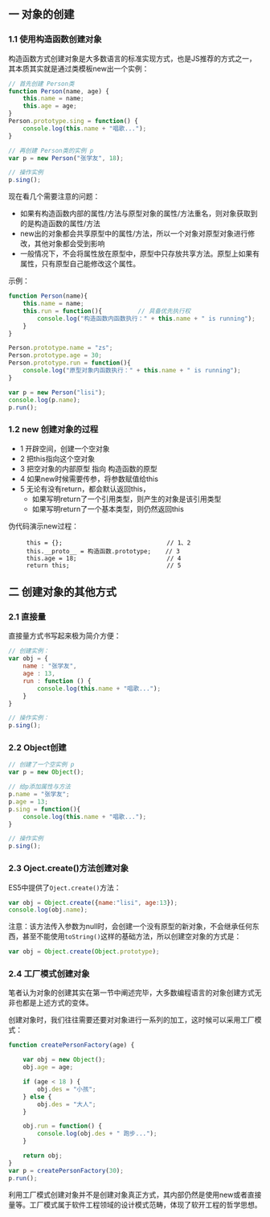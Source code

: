 ## 一 对象的创建

###  1.1 使用构造函数创建对象

构造函数方式创建对象是大多数语言的标准实现方式，也是JS推荐的方式之一，其本质其实就是通过类模板new出一个实例：
```js
// 首先创建 Person类
function Person(name, age) {                       
    this.name = name;                               
    this.age = age;      
}
Person.prototype.sing = function() {                 
    console.log(this.name + "唱歌...");
}

// 再创建 Person类的实例 p
var p = new Person("张学友", 18); 

// 操作实例
p.sing();
``` 

现在看几个需要注意的问题：
- 如果有构造函数内部的属性/方法与原型对象的属性/方法重名，则对象获取到的是构造函数的属性/方法
- new出的对象都会共享原型中的属性/方法，所以一个对象对原型对象进行修改，其他对象都会受到影响
- 一般情况下，不会将属性放在原型中，原型中只存放共享方法。原型上如果有属性，只有原型自己能修改这个属性。

示例：
```js
function Person(name){
    this.name = name;
    this.run = function(){          // 具备优先执行权
        console.log("构造函数内函数执行：" + this.name + " is running");
    }
}

Person.prototype.name = "zs";
Person.prototype.age = 30;
Person.prototype.run = function(){
    console.log("原型对象内函数执行：" + this.name + " is running");
}

var p = new Person("lisi");
console.log(p.name);
p.run();
```

###  1.2 new 创建对象的过程
- 1 开辟空间，创建一个空对象
- 2 把this指向这个空对象
- 3 把空对象的内部原型 指向 构造函数的原型
- 4 如果new时候需要传参，将参数赋值给this
- 5 无论有没有return，都会默认返回this，
  - 如果写明return了一个引用类型，则产生的对象是该引用类型
  - 如果写明return了一个基本类型，则仍然返回this

伪代码演示new过程：
```
     this = {};		                        // 1、2
     this.__proto__ = 构造函数.prototype;	 // 3
     this.age = 18;			                // 4 
     return this;			                // 5
```

## 二 创建对象的其他方式

###  2.1 直接量

直接量方式书写起来极为简介方便：
```js
// 创建实例：
var obj = {
    name : "张学友",
    age : 13,
    run : function () {
        console.log(this.name + "唱歌...");
    }
}

// 操作实例：
p.sing();      
```

###  2.2 Object创建

```js
// 创建了一个空实例 p
var p = new Object();  

// 给p添加属性与方法
p.name = "张学友";
p.age = 13;
p.sing = function(){
    console.log(this.name + "唱歌...");
}

// 操作实例
p.sing();
```

###  2.3 Oject.create()方法创建对象

ES5中提供了`Oject.create()`方法：
```js
var obj = Object.create({name:"lisi", age:13});
console.log(obj.name);
```

注意：该方法传入参数为null时，会创建一个没有原型的新对象，不会继承任何东西，甚至不能使用`toString()`这样的基础方法，所以创建空对象的方式是：
```js
var obj = Object.create(Object.prototype);
```

###  2.4 工厂模式创建对象

笔者认为对象的创建其实在第一节中阐述完毕，大多数编程语言的对象创建方式无非也都是上述方式的变体。  

创建对象时，我们往往需要还要对对象进行一系列的加工，这时候可以采用工厂模式：
```js
function createPersonFactory(age) {

    var obj = new Object();
    obj.age = age;

    if (age < 18 ) {
        obj.des = "小孩";
    } else {
        obj.des = "大人";
    }

    obj.run = function() {
        console.log(obj.des + " 跑步...");
    }

    return obj;
}
var p = createPersonFactory(30);
p.run();
```

利用工厂模式创建对象并不是创建对象真正方式，其内部仍然是使用new或者直接量等。工厂模式属于软件工程领域的设计模式范畴，体现了软开工程的哲学思想。